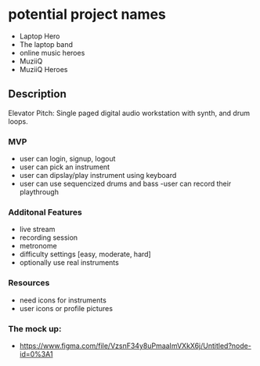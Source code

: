 # potential project names

- Laptop Hero
- The laptop band
- online music heroes
- MuziiQ
- MuziiQ Heroes


## Description
Elevator Pitch: Single paged digital audio workstation with synth, and drum loops.

### MVP

- user can login, signup, logout
- user can pick an instrument
- user can dipslay/play instrument using keyboard
- user can use sequencized drums and bass
-user can record their playthrough 

### Additonal Features

- live stream
- recording session
- metronome
- difficulty settings [easy, moderate, hard]
- optionally use real instruments

### Resources

- need icons for instruments
- user icons or profile pictures

### The mock up:
- https://www.figma.com/file/VzsnF34y8uPmaaImVXkX6j/Untitled?node-id=0%3A1
